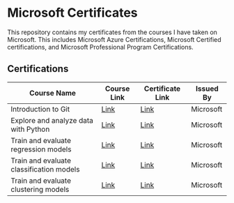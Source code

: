 # Microsoft Certificates

This repository contains my certificates from the courses I have taken on Microsoft. This includes Microsoft Azure Certifications, Microsoft Certified certifications, and Microsoft Professional Program Certifications.

## Certifications

| Course Name | Course Link | Certificate Link | Issued By |
| --- | --- | --- | --- |
| Introduction to Git | [Link](https://learn.microsoft.com/en-us/training/modules/intro-to-git/) | [Link](https://learn.microsoft.com/en-us/users/kannanjayachandran-2364/achievements/learn.student-evangelism.introduction-to-git.badge) | Microsoft |
| Explore and analyze data with Python | [Link](https://learn.microsoft.com/en-us/training/modulesexplore-analyze-data-with-python/) | [Link](https://learn.microsoft.com/en-us/users/kannanjayachandran-2364/achievements/learn.wwl.explore-analyze-data-with-python.badge) | Microsoft |
| Train and evaluate regression models | [Link](https://learn.microsoft.com/en-us/training/modules/train-evaluate-regression-models/?WT.mc_id=cloudskillschallenge_8aee1e58-eeb8-409f-b0d0-d15afcc8045c) | [Link](https://learn.microsoft.com/en-us/users/kannanjayachandran-2364/achievements) | Microsoft |
| Train and evaluate classification models | [Link](https://learn.microsoft.com/en-us/training/modules/train-evaluate-classification-models/?WT.mc_id=cloudskillschallenge_8aee1e58-eeb8-409f-b0d0-d15afcc8045c) | [Link](https://learn.microsoft.com/en-us/users/kannanjayachandran-2364/achievements) | Microsoft |
| Train and evaluate clustering models | [Link](https://learn.microsoft.com/en-us/training/modules/train-evaluate-cluster-models/?WT.mc_id=cloudskillschallenge_8aee1e58-eeb8-409f-b0d0-d15afcc8045c&ns-enrollment-type=Collection&ns-enrollment-id=o1qrb5wedm52) | [Link](https://learn.microsoft.com/en-us/users/kannanjayachandran-2364/achievements) | Microsoft |

